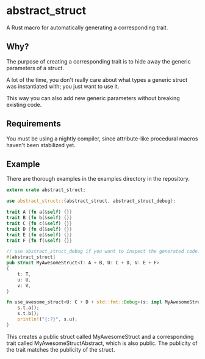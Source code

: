 # abstract_struct

A Rust macro for automatically generating a corresponding trait.

## Why?

The purpose of creating a corresponding trait is to hide
away the generic parameters of a struct.

A lot of the time, you don't really care about what types
a generic struct was instantiated with; you just want to use it.

This way you can also add new generic parameters without breaking
existing code.

## Requirements

You must be using a nightly compiler, since attribute-like procedural macros
haven't been stabilized yet.

## Example

There are thorough examples in the examples directory in the repository.

```rust
extern crate abstract_struct;

use abstract_struct::{abstract_struct, abstract_struct_debug};

trait A {fn a(&self) {}}
trait B {fn b(&self) {}}
trait C {fn c(&self) {}}
trait D {fn d(&self) {}}
trait E {fn e(&self) {}}
trait F {fn f(&self) {}}

// use abstract_struct_debug if you want to inspect the generated code.
#[abstract_struct]
pub struct MyAwesomeStruct<T: A + B, U: C + D, V: E + F>
{
	t: T,
	u: U,
	v: V,
}

fn use_awesome_struct<U: C + D + std::fmt::Debug>(s: impl MyAwesomeStructAbstract<U = U>) {
	s.t.a();
	s.t.b();
	println!("{:?}", s.u);
}
```

This creates a public struct called MyAwesomeStruct and a corresponding trait
called MyAwesomeStructAbstract, which is also public.
The publicity of the trait matches the publicity of the struct.

